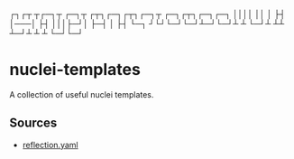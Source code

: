 ┌┐┌┬ ┬┌─┐┬  ┌─┐┬  ┌┬┐┌─┐┌┬┐┌─┐┬  ┌─┐┌┬┐┌─┐┌─┐
││││ ││  │  ├┤ │───│ ├┤ │││├─┘│  ├─┤ │ ├┤ └─┐
┘└┘└─┘└─┘┴─┘└─┘┴   ┴ └─┘┴ ┴┴  ┴─┘┴ ┴ ┴ └─┘└─┘

# nuclei-templates

A collection of useful nuclei templates.

## Sources

- [reflection.yaml](https://github.com/schooldropout1337/nuclei-templates/blob/main/reflection.yaml)
